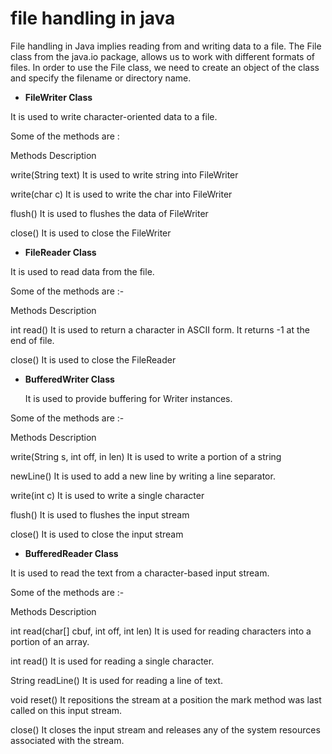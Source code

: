  # file handling in java 

File handling in Java implies reading from and writing data to a file. The File class from the java.io package, allows us
to work with different formats of files. In order to use the File class, we need to create an object of the class and specify 
the filename or directory name.

  + **FileWriter Class**

It is used to write character-oriented data to a file.

Some of the methods are :

 Methods	Description
 
   write(String text)	It is used to write string into FileWriter
   
   write(char c)	It is used to write the char into FileWriter
   
   flush()	It is used to flushes the data of FileWriter
  
  close()	It is used to close the FileWriter
  
+ **FileReader Class**

 It is used to read data from the file.
 
 Some of the methods are :-
 
 Methods	Description
 
 int read()	It is used to return a character in ASCII form. It returns -1 at the end of file.
 
 close()	It is used to close the FileReader 
 
+ **BufferedWriter Class**

  It is used to provide buffering for Writer instances.
  
 Some of the methods are :-
 
 Methods	Description
 
 
 write(String s, int off, in len)	It is used to write a portion of a string
 
 newLine()	It is used to add a new line by writing a line separator.
 
 write(int c)	It is used to write a single character
 
 flush()	It is used to flushes the input stream
 
 close()	It is used to close the input stream
 
 + **BufferedReader Class**

It is used to read the text from a character-based input stream.

Some of the methods are :-

Methods	Description


int read(char[] cbuf, int off, int len)	It is used for reading characters into a portion of an array.

int read()	It is used for reading a single character.

String readLine()	It is used for reading a line of text.

void reset()	It repositions the stream at a position the mark method was last called on this input stream.

close()	It closes the input stream and releases any of the system resources associated with the stream.

